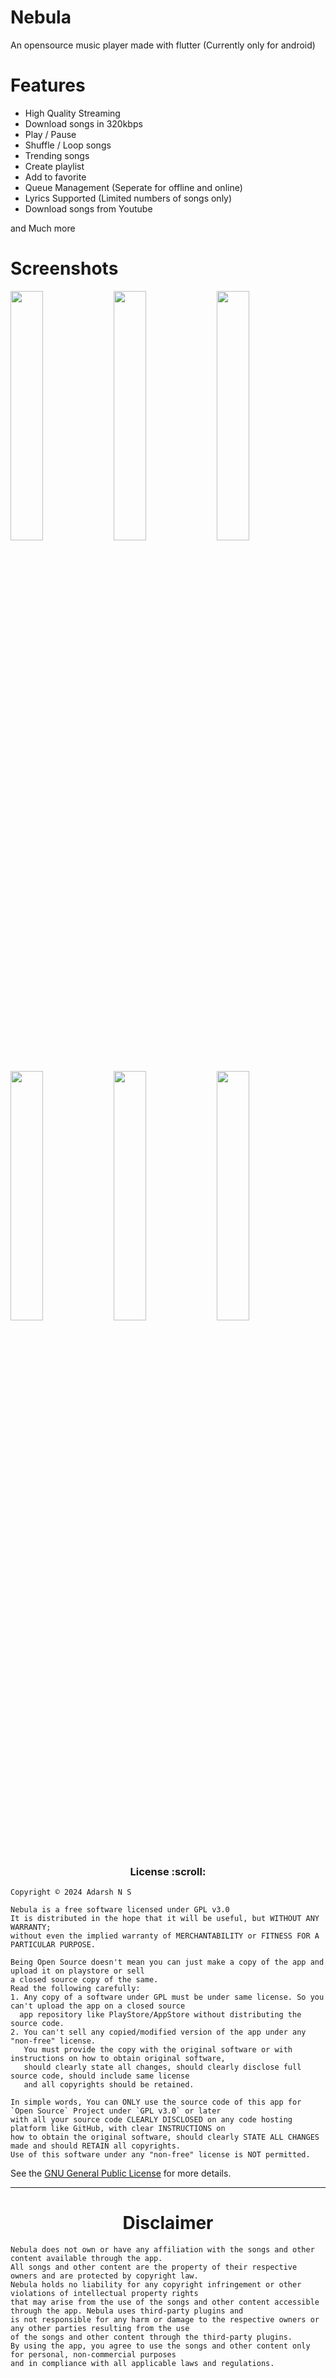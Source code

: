 <h1>Nebula</h1>
<p>An opensource music player made with flutter (Currently only for android)</p>  
<h1>Features</h1>
  <ul>
    <li>High Quality Streaming</li>
    <li>Download songs in 320kbps</li>
    <li>Play / Pause</li>
    <li>Shuffle / Loop songs</li>
    <li>Trending songs</li>
    <li>Create playlist</li>
    <li>Add to favorite</li>
    <li>Queue Management (Seperate for offline and online)</li>
    <li>Lyrics Supported (Limited numbers of songs only)</li>
    <li>Download songs from Youtube</li>
  </ul>
  <p>and Much more</p>

  


  <h1>Screenshots</h1>
<p align='left'>
<img src="https://github.com/adarshsudhi/Nebula/blob/main/shots/discover.png?raw=true" width="32%"> <img src="https://github.com/adarshsudhi/Nebula/blob/main/shots/local.png?raw=true" width="32%"> <img src="https://github.com/adarshsudhi/Nebula/blob/main/shots/player.png?raw=true" width="32%"> <img src="https://github.com/adarshsudhi/Nebula/blob/main/shots/playlist.png?raw=true" width="32%"> <img src="https://github.com/adarshsudhi/Nebula/blob/main/shots/queue.png?raw=true" width="32%"> <img src="https://github.com/adarshsudhi/Nebula/blob/main/shots/albums.png?raw=true" width="32%">
</p>


<h3 align="center">License :scroll:</h3>

```
Copyright © 2024 Adarsh N S

Nebula is a free software licensed under GPL v3.0
It is distributed in the hope that it will be useful, but WITHOUT ANY WARRANTY;
without even the implied warranty of MERCHANTABILITY or FITNESS FOR A PARTICULAR PURPOSE.
```

```
Being Open Source doesn't mean you can just make a copy of the app and upload it on playstore or sell
a closed source copy of the same.
Read the following carefully:
1. Any copy of a software under GPL must be under same license. So you can't upload the app on a closed source
  app repository like PlayStore/AppStore without distributing the source code.
2. You can't sell any copied/modified version of the app under any "non-free" license.
   You must provide the copy with the original software or with instructions on how to obtain original software,
   should clearly state all changes, should clearly disclose full source code, should include same license
   and all copyrights should be retained.

In simple words, You can ONLY use the source code of this app for `Open Source` Project under `GPL v3.0` or later
with all your source code CLEARLY DISCLOSED on any code hosting platform like GitHub, with clear INSTRUCTIONS on
how to obtain the original software, should clearly STATE ALL CHANGES made and should RETAIN all copyrights.
Use of this software under any "non-free" license is NOT permitted.
```

See the [GNU General Public License](https://github.com/adarshsudhi/Nebula/blob/main/LICENSE) for more details.

---


<h1 align='center'>Disclaimer</h1>

```
Nebula does not own or have any affiliation with the songs and other content available through the app.
All songs and other content are the property of their respective owners and are protected by copyright law.
Nebula holds no liability for any copyright infringement or other violations of intellectual property rights
that may arise from the use of the songs and other content accessible through the app. Nebula uses third-party plugins and
is not responsible for any harm or damage to the respective owners or any other parties resulting from the use
of the songs and other content through the third-party plugins.
By using the app, you agree to use the songs and other content only for personal, non-commercial purposes
and in compliance with all applicable laws and regulations.
```
